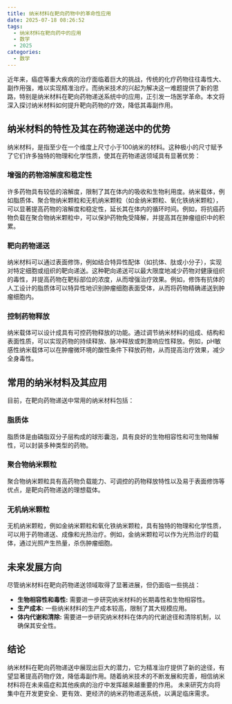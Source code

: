 ```yaml
---
title: 纳米材料在靶向药物中的革命性应用
date: 2025-07-18 08:26:52
tags:
  - 纳米材料在靶向药中的应用
  - 数学
  - 2025
categories:
  - 数学
---
```


近年来，癌症等重大疾病的治疗面临着巨大的挑战，传统的化疗药物往往毒性大、副作用强，难以实现精准治疗。而纳米技术的兴起为解决这一难题提供了新的思路，特别是纳米材料在靶向药物递送系统中的应用，正引发一场医学革命。本文将深入探讨纳米材料如何提升靶向药物的疗效，降低其毒副作用。

## 纳米材料的特性及其在药物递送中的优势

纳米材料，是指至少在一个维度上尺寸小于100纳米的材料。这种极小的尺寸赋予了它们许多独特的物理和化学性质，使其在药物递送领域具有显著优势：

### 增强的药物溶解度和稳定性

许多药物具有较低的溶解度，限制了其在体内的吸收和生物利用度。纳米载体，例如脂质体、聚合物纳米颗粒和无机纳米颗粒（如金纳米颗粒、氧化铁纳米颗粒），可以显著提高药物的溶解度和稳定性，延长其在体内的循环时间。例如，将抗癌药物负载在聚合物纳米颗粒中，可以保护药物免受降解，并提高其在肿瘤组织中的积累。

### 靶向药物递送

纳米材料可以通过表面修饰，例如结合特异性配体（如抗体、肽或小分子），实现对特定细胞或组织的靶向递送。这种靶向递送可以最大限度地减少药物对健康组织的毒性，并提高药物在靶标部位的浓度，从而增强治疗效果。例如，修饰有抗体的人工设计的脂质体可以特异性地识别肿瘤细胞表面受体，从而将药物精确递送到肿瘤细胞内。

### 控制药物释放

纳米载体可以设计成具有可控药物释放的功能。通过调节纳米材料的组成、结构和表面性质，可以实现药物的持续释放、脉冲释放或刺激响应性释放。例如，pH敏感性纳米载体可以在肿瘤微环境的酸性条件下释放药物，从而提高治疗效果，减少全身毒性。

## 常用的纳米材料及其应用

目前，在靶向药物递送中常用的纳米材料包括：

### 脂质体

脂质体是由磷脂双分子层构成的球形囊泡，具有良好的生物相容性和可生物降解性，可以封装多种类型的药物。

### 聚合物纳米颗粒

聚合物纳米颗粒具有高药物负载能力、可调控的药物释放特性以及易于表面修饰等优点，是靶向药物递送的理想载体。

### 无机纳米颗粒

无机纳米颗粒，例如金纳米颗粒和氧化铁纳米颗粒，具有独特的物理和化学性质，可以用于药物递送、成像和光热治疗。例如，金纳米颗粒可以作为光热治疗的载体，通过光照产生热量，杀伤肿瘤细胞。


## 未来发展方向

尽管纳米材料在靶向药物递送领域取得了显著进展，但仍面临一些挑战：

* **生物相容性和毒性:**  需要进一步研究纳米材料的长期毒性和生物相容性。
* **生产成本:**  一些纳米材料的生产成本较高，限制了其大规模应用。
* **体内代谢和清除:**  需要进一步研究纳米材料在体内的代谢途径和清除机制，以确保其安全性。


## 结论

纳米材料在靶向药物递送中展现出巨大的潜力，它为精准治疗提供了新的途径，有望显著提高药物疗效，降低毒副作用。随着纳米技术的不断发展和完善，相信纳米材料将在未来癌症和其他疾病的治疗中发挥越来越重要的作用。  未来研究方向将集中在开发更安全、更有效、更经济的纳米药物递送系统，以满足临床需求。